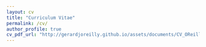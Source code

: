 ```yaml
---
layout: cv
title: "Curriculum Vitae"
permalink: /cv/
author_profile: true
cv_pdf_url: "http://gerardjoreilly.github.io/assets/documents/CV_OReilly_Gerard.pdf"
---
```




<!-- ## Current Appointments
* Associate Professor of Structural Engineering @ [IUSS Pavia](https://www.iusspavia.it/it), Italy (Dec 2023  - present)
* Affiliated Researcher @ [EUCENTRE Foundation](https://www.eucentre.it/?lang), Italy (Jan 2014 – present)
* Director of the Centre for Training and Research on Reduction of Seismic Risk (ROSE Centre) @ [IUSS Pavia](https://www.iusspavia.it/it), Italy (2025  - present)
* Member of the Doctoral Advisory Board (*Collegio dei docenti*) for the PhD programme in Earthquake Engineering (ROSE) at [IUSS Pavia](https://www.iusspavia.it/it), Italy (2024 – present)
* Member of the Advisory Board (*Comitato di Coordinamento*) at [EUCENTRE Foundation](https://www.eucentre.it/?lang), Italy (2024–present)


## Past Appointments
* Assistant Professor of Structural Engineering @ Centre for Training and Research on Reduction of Seismic Risk (ROSE Centre), [IUSS Pavia](https://www.iusspavia.it/it), Italy (May 2019  - Nov 2023)
* Visiting Researcher @ [Kobori Research Complex](http://www.kobori-takken.co.jp/index.html), Tokyo, Japan (Nov 2019 – Dec 2019)
* Post-doctoral Researcher @ Centre for Training and Research on Reduction of Seismic Risk (ROSE Centre), [IUSS Pavia, Italy](https://www.iusspavia.it/it) (Mar 2017 –  Apr 2019)
* Visiting Researcher @ [University of California, Berkeley](https://www.berkeley.edu/), USA (Sept 2011 – Aug 2012)

## Education
* Ph.D in Earthquake Engineering & Engineering Seismology, [IUSS Pavia, Italy](https://www.iusspavia.it/it), 2016
* M.Sc. in Civil Engineering, [University of Galway, Ireland](https://www.universityofgalway.ie/), 2013
* B.Eng. in Civil Engineering, [University of Galway, Ireland](https://www.universityofgalway.ie/), 2010

## Honours and Awards
* Awarded €1.3M Starting Grant by the Fondo Italiano per la Scienza (FIS) on the topic of "Sensor-driven statistical tools to evaluate risks and manage safety in the built environment"
* Awarded 2024 Engineering Structures Best Paper of the Year (Artificial Intelligence in Structural Engineering) for paper on "Next-generation non-linear and collapse prediction models for short to long period systems via machine learning methods"
* Awarded Editor's Featured Paper Award by Engineering Structures for paper on "Next-generation non-linear and collapse prediction models for short to long period systems via machine learning methods"
* 2022 recipient of the Shah Family Innovation Prize by the Earthquake Engineering Research Institute [[Link](https://eeri.org/about-eeri/news/13895-2022-shah-family-innovation-prize-awarded-to-gerard-o-reilly)]
* Selected by editor as “Top Reviewer” for the journal Bulletin of Earthquake Engineering in 2020
* Won the “2020 Outstanding Paper Award” by the International Association for Bridge and Structural Engineering for the research article “ Once upon a Time in Italy: The Tale of the Morandi Bridge” [[PDF](http://gerardjoreilly.github.io/assets/documents/journal-articles/J6-2019_Calvi et al._Once upon a Time in Italy The Tale of the Morandi Bridge.pdf)][[Link](https://www.tandfonline.com/doi/full/10.1080/10168664.2018.1558033)]
* Awarded “Top Downloaded Paper 2018-2019” by Earthquake Engineering and Structural Dynamics for the article “Conceptual design in performance-based earthquake engineering” [[PDF](http://gerardjoreilly.github.io/assets/documents/journal-articles/J9-2019_O'Reilly, Calvi_Conceptual seismic design in performance-based earthquake engineering.pdf)][[Link](https://onlinelibrary.wiley.com/doi/10.1002/eqe.3141)]
* Awarded a fellowship by the University of California Education Abroad Program to complete a 1-year research exchange at the University of California, Berkeley
* Awarded “Best Structures Paper” for paper presented at the BCRI2012 conference in Dublin, Ireland
* Awarded 2 University Scholar prizes in recognition of academic excellence during undergraduate studies

## Editorial Roles & Membership
* Editorial Board Member in the role of Associate Editor for [Earthquake Spectra](https://journals.sagepub.com/home/eqs) journal (2025 – present)  
* Member of the [European Geosciences Union](https://www.egu.eu/) (2023 – present)
* Member of the [Earthquake Engineering Research Institute](https://www.eeri.org/) (2022 – present)
* Member of the Editorial Board of Geohazards and Georisks for the journal Frontiers in Earth Science (2021 – present)
* Member of the Editorial Board of Earthquake Engineering for the journal Frontiers in Built Environment (2020 – present)

## Other Qualifications
* Approved by the Italian Ministry of Universities and Research’s National Scientific Committee as qualified to hold the rank of Full Professor in Structural and Geotechnical Engineering (2025 - 2037)
* Approved by the Italian Ministry of Universities and Research’s National Scientific Committee as qualified to hold the rank of Associate Professor in Structural and Geotechnical Engineering (2022 - 2031) -->
